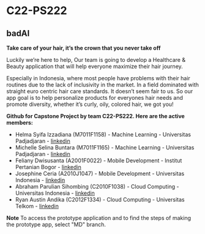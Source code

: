 # C22-PS222
## badAI ##
**Take care of your hair, it’s the crown that you never take off**

Luckily we’re here to help, Our team is going to develop a Healthcare & Beauty application that will help everyone maximize
their hair journey. 

Especially in Indonesia, where most people have problems with their hair routines due to the lack of inclusivity in the market. In a 
field dominated with straight euro centric hair care standards. It doesn’t seem fair to us. So our app goal is to help personalize 
products for everyones hair needs and promote diversity, whether it’s curly, oily, colored hair, we got you!


**Github for Capstone Project by team C22-PS222. Here are the active members:**

- Helma Syifa Izzadiana (M7011F1158) - Machine Learning - Universitas Padjadjaran - [linkedin](https://www.linkedin.com/in/helmaizzadiana)
- Michelle Selina Buntara (M7011F1165) - Machine Learning - Universitas Padjadjaran - [linkedin](https://www.linkedin.com/in/michelleselina)
- Feliany Dwisusanta (A2001F0022) - Mobile Development - Institut Pertanian Bogor - [linkedin](https://www.linkedin.com/in/feliany-dwisusanta-521b85206/)
- Josephine Ceria (A2010J1047) - Mobile Development - Universitas Indonesia - [linkedin](https://www.linkedin.com/in/josephineceria/)
- Abraham Parulian Sihombing (C2010F1038) - Cloud Computing - Universitas Indonesia - [linkedin](https://www.linkedin.com/in/abraham-sihombing-b575b1195/)
- Ryan Austin Andika (C2012F1334) - Cloud Computing - Universitas Telkom - [linkedin](https://www.linkedin.com/in/ryan-austin-andika-870240195/)


**Note**
To access the prototype application and to find the steps of making the prototype app, select "MD" branch.
